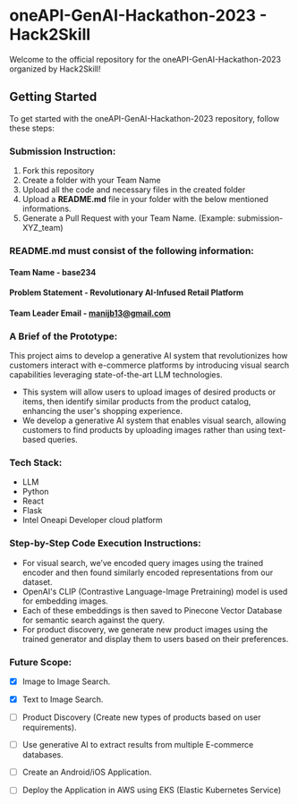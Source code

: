 # oneAPI-GenAI-Hackathon-2023 - Hack2Skill

Welcome to the official repository for the oneAPI-GenAI-Hackathon-2023 organized by Hack2Skill!

## Getting Started

To get started with the oneAPI-GenAI-Hackathon-2023 repository, follow these steps:

### Submission Instruction:
  1. Fork this repository
  2. Create a folder with your Team Name
  3. Upload all the code and necessary files in the created folder
  4. Upload a **README.md** file in your folder with the below mentioned informations.
  5. Generate a Pull Request with your Team Name. (Example: submission-XYZ_team)

### README.md must consist of the following information:

#### Team Name - base234
#### Problem Statement - Revolutionary AI-Infused Retail Platform
#### Team Leader Email - manijb13@gmail.com

### A Brief of the Prototype:
  This project aims to develop a generative AI system that revolutionizes how customers interact with e-commerce platforms by introducing visual search capabilities leveraging state-of-the-art LLM technologies.
  - This system will allow users to upload images of desired products or items, then identify similar products from the product catalog, enhancing the user's shopping experience.
  - We develop a generative AI system that enables visual search, allowing customers to find products by uploading images rather than using text-based queries.
  
### Tech Stack: 
   - LLM
   - Python
   - React
   - Flask
   - Intel Oneapi Developer cloud platform
   
### Step-by-Step Code Execution Instructions:
  - For visual search, we’ve encoded query images using the trained encoder and then found similarly encoded representations from our dataset.
  - OpenAI's CLIP (Contrastive Language-Image Pretraining) model is used for embedding images.
  - Each of these embeddings is then saved to Pinecone Vector Database for semantic search against the query.
  - For product discovery, we generate new product images using the trained generator and display them to users based on their preferences.
  
### Future Scope:
   * [x] Image to Image Search.
   * [x] Text to Image Search.
   * [ ] Product Discovery (Create new types of products based on user requirements).
   * [ ] Use generative AI to extract results from multiple E-commerce databases.
   * [ ] Create an Android/iOS Application.
   * [ ] Deploy the Application in AWS using EKS (Elastic Kubernetes Service)

